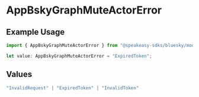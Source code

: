# AppBskyGraphMuteActorError

## Example Usage

```typescript
import { AppBskyGraphMuteActorError } from "@speakeasy-sdks/bluesky/models/errors";

let value: AppBskyGraphMuteActorError = "ExpiredToken";
```

## Values

```typescript
"InvalidRequest" | "ExpiredToken" | "InvalidToken"
```